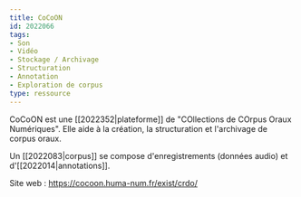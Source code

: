 ```yaml
---
title: CoCoON
id: 2022066
tags:
- Son
- Vidéo
- Stockage / Archivage
- Structuration
- Annotation
- Exploration de corpus
type: ressource
---
```


CoCoON est une [[2022352|plateforme]] de "COllections de COrpus Oraux Numériques". Elle aide à la création, la structuration et l'archivage de corpus oraux.

Un [[2022083|corpus]] se compose d'enregistrements (données audio) et d'[[2022014|annotations]].

Site web : <https://cocoon.huma-num.fr/exist/crdo/>

